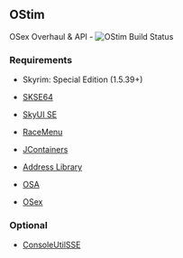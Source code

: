 ## OStim
OSex Overhaul & API - ![OStim Build Status](https://github.com/Sairion350/OStim/actions/workflows/main.yml/badge.svg)
### Requirements

* Skyrim: Special Edition (1.5.39+)

* [SKSE64](https://skse.silverlock.org/)

* [SkyUI SE](https://www.nexusmods.com/skyrimspecialedition/mods/12604)

* [RaceMenu](https://www.nexusmods.com/skyrimspecialedition/mods/19080)

* [JContainers](https://www.nexusmods.com/skyrimspecialedition/mods/16495)

* [Address Library](https://www.nexusmods.com/skyrimspecialedition/mods/32444)

* [OSA](https://www.nexusmods.com/skyrimspecialedition/mods/17217)

* [OSex](https://www.nexusmods.com/skyrimspecialedition/mods/17209)

### Optional

* [ConsoleUtilSSE](https://www.nexusmods.com/skyrimspecialedition/mods/24858)
